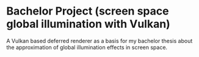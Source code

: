 Bachelor Project (screen space global illumination with Vulkan)
==========

A Vulkan based deferred renderer as a basis for my bachelor thesis about the approximation of global illumination effects in screen space.

